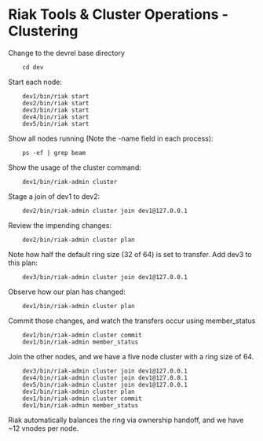 # Riak Tools & Cluster Operations - Clustering

Change to the devrel base directory

        cd dev

Start each node:

        dev1/bin/riak start
        dev2/bin/riak start
        dev3/bin/riak start
        dev4/bin/riak start
        dev5/bin/riak start

Show all nodes running (Note the -name field in each process):

        ps -ef | grep beam

Show the usage of the cluster command:

        dev1/bin/riak-admin cluster

Stage a join of dev1 to dev2:

        dev2/bin/riak-admin cluster join dev1@127.0.0.1

Review the impending changes:

        dev2/bin/riak-admin cluster plan

Note how half the default ring size (32 of 64) is set to transfer.  Add dev3 to this plan:

        dev3/bin/riak-admin cluster join dev1@127.0.0.1

Observe how our plan has changed:

        dev1/bin/riak-admin cluster plan

Commit those changes, and watch the transfers occur using member_status

        dev1/bin/riak-admin cluster commit
        dev1/bin/riak-admin member_status

Join the other nodes, and we have a five node cluster with a ring size of 64.

        dev3/bin/riak-admin cluster join dev1@127.0.0.1
        dev4/bin/riak-admin cluster join dev1@127.0.0.1
        dev5/bin/riak-admin cluster join dev1@127.0.0.1
        dev1/bin/riak-admin cluster plan
        dev1/bin/riak-admin cluster commit
        dev1/bin/riak-admin member_status

Riak automatically balances the ring via ownership handoff, and we have ~12 vnodes per node.
